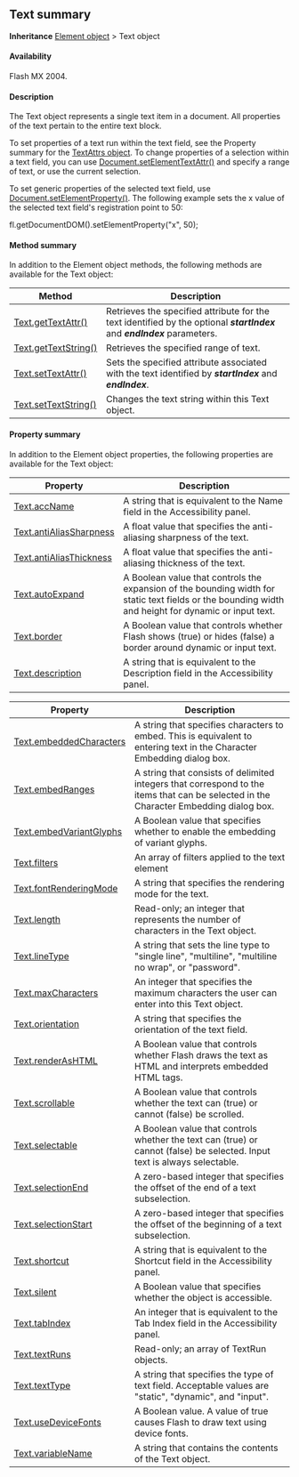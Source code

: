 ## Text summary

**Inheritance** [Element object](../Element_object/Element_summary.md) > Text object

#### Availability

Flash MX 2004.

#### Description

The Text object represents a single text item in a document. All properties of the text pertain to the entire text block.

To set properties of a text run within the text field, see the Property summary for the [TextAttrs object](../TextAttrs_object/TextAttrs_summary.md). To change properties of a selection within a text field, you can use [Document.setElementTextAttr()](../Document_object/Document500.md) and specify a range of text, or use the current selection.

To set generic properties of the selected text field, use [Document.setElementProperty()](../Document_object/Document490.md). The following example sets the x value of the selected text field's registration point to 50:

 fl.getDocumentDOM().setElementProperty("x", 50);

#### Method summary

In addition to the Element object methods, the following methods are available for the Text object:

| **Method** | **Description** |
| --- | --- |
| [Text.getTextAttr()](../Text_object/Text11.md) | Retrieves the specified attribute for the text identified by the optional ***startIndex*** and ***endIndex*** parameters. |
| [Text.getTextString()](../Text_object/Text12.md) | Retrieves the specified range of text. |
| [Text.setTextAttr()](../Text_object/Text22.md) | Sets the specified attribute associated with the text identified by ***startIndex*** and ***endIndex***. |
| [Text.setTextString()](../Text_object/Text23.md) | Changes the text string within this Text object. |

#### Property summary

In addition to the Element object properties, the following properties are available for the Text object:

| **Property** | **Description** |
| --- | --- |
| [Text.accName](../Text_object/Text.md) | A string that is equivalent to the Name field in the Accessibility panel. |
| [Text.antiAliasSharpness](../Text_object/Text1.md) | A float value that specifies the anti-aliasing sharpness of the text. |
| [Text.antiAliasThickness](../Text_object/Text2.md) | A float value that specifies the anti-aliasing thickness of the text. |
| [Text.autoExpand](../Text_object/Text3.md) | A Boolean value that controls the expansion of the bounding width for static text fields or the bounding width and height for dynamic or input text. |
| [Text.border](../Text_object/Text4.md) | A Boolean value that controls whether Flash shows (true) or hides (false) a border around dynamic or input text. |
| [Text.description](../Text_object/Text5.md) | A string that is equivalent to the Description field in the Accessibility panel. |

| **Property** | **Description** |
| --- | --- |
| [Text.embeddedCharacters](../Text_object/Text6.md) | A string that specifies characters to embed. This is equivalent to entering text in the Character Embedding dialog box. |
| [Text.embedRanges](../Text_object/Text7.md) | A string that consists of delimited integers that correspond to the items that can be selected in the Character Embedding dialog box. |
| [Text.embedVariantGlyphs](../Text_object/Text8.md) | A Boolean value that specifies whether to enable the embedding of variant glyphs. |
| [Text.filters](../Text_object/Text9.md) | An array of filters applied to the text element |
| [Text.fontRenderingMode](../Text_object/Text10.md) | A string that specifies the rendering mode for the text. |
| [Text.length](../Text_object/Text13.md) | Read-only; an integer that represents the number of characters in the Text object. |
| [Text.lineType](../Text_object/Text14.md) | A string that sets the line type to "single line", "multiline", "multiline no wrap", or "password". |
| [Text.maxCharacters](../Text_object/Text15.md) | An integer that specifies the maximum characters the user can enter into this Text object. |
| [Text.orientation](../Text_object/Text16.md) | A string that specifies the orientation of the text field. |
| [Text.renderAsHTML](../Text_object/Text17.md) | A Boolean value that controls whether Flash draws the text as HTML and interprets embedded HTML tags. |
| [Text.scrollable](../Text_object/Text18.md) | A Boolean value that controls whether the text can (true) or cannot (false) be scrolled. |
| [Text.selectable](../Text_object/Text19.md) | A Boolean value that controls whether the text can (true) or cannot (false) be selected. Input text is always selectable. |
| [Text.selectionEnd](../Text_object/Text20.md) | A zero-based integer that specifies the offset of the end of a text subselection. |
| [Text.selectionStart](../Text_object/Text21.md) | A zero-based integer that specifies the offset of the beginning of a text subselection. |
| [Text.shortcut](../Text_object/Text24.md) | A string that is equivalent to the Shortcut field in the Accessibility panel. |
| [Text.silent](../Text_object/Text25.md) | A Boolean value that specifies whether the object is accessible. |
| [Text.tabIndex](../Text_object/Text26.md) | An integer that is equivalent to the Tab Index field in the Accessibility panel. |
| [Text.textRuns](../Text_object/Text27.md) | Read-only; an array of TextRun objects. |
| [Text.textType](../Text_object/Text28.md) | A string that specifies the type of text field. Acceptable values are "static", "dynamic", and "input". |
| [Text.useDeviceFonts](../Text_object/Text29.md) | A Boolean value. A value of true causes Flash to draw text using device fonts. |
| [Text.variableName](../Text_object/Text30.md) | A string that contains the contents of the Text object. |
